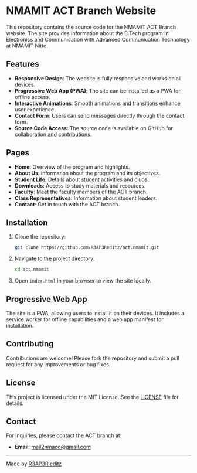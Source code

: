 # NMAMIT ACT Branch Website

This repository contains the source code for the NMAMIT ACT Branch website. The site provides information about the B.Tech program in Electronics and Communication with Advanced Communication Technology at NMAMIT Nitte.

## Features

- **Responsive Design**: The website is fully responsive and works on all devices.
- **Progressive Web App (PWA)**: The site can be installed as a PWA for offline access.
- **Interactive Animations**: Smooth animations and transitions enhance user experience.
- **Contact Form**: Users can send messages directly through the contact form.
- **Source Code Access**: The source code is available on GitHub for collaboration and contributions.

## Pages

- **Home**: Overview of the program and highlights.
- **About Us**: Information about the program and its objectives.
- **Student Life**: Details about student activities and clubs.
- **Downloads**: Access to study materials and resources.
- **Faculty**: Meet the faculty members of the ACT branch.
- **Class Representatives**: Information about student leaders.
- **Contact**: Get in touch with the ACT branch.

## Installation

1. Clone the repository:
   ```bash
   git clone https://github.com/R3AP3Reditz/act.nmamit.git
   ```

2. Navigate to the project directory:
   ```bash
   cd act.nmamit
   ```

3. Open `index.html` in your browser to view the site locally.

## Progressive Web App

The site is a PWA, allowing users to install it on their devices. It includes a service worker for offline capabilities and a web app manifest for installation.

## Contributing

Contributions are welcome! Please fork the repository and submit a pull request for any improvements or bug fixes.

## License

This project is licensed under the MIT License. See the [LICENSE](LICENSE) file for details.

## Contact

For inquiries, please contact the ACT branch at:
- **Email**: [mail2nmaco@gmail.com](mailto:mail2nmaco@gmail.com)

---

Made by [R3AP3R editz](https://github.com/iotserver24) 
